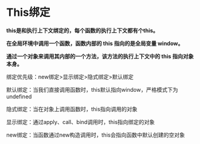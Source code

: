 # This绑定

**this是和执行上下文绑定的，每个函数的执行上下文都有个this。**

**在全局环境中调用一个函数，函数内部的 this 指向的是全局变量 window。**

**通过一个对象来调用其内部的一个方法，该方法的执行上下文中的 this 指向对象本身。**



绑定优先级：new绑定>显示绑定>隐式绑定>默认绑定

默认绑定：当我们直接调用函数时，this默认指向window，严格模式下为undefined

隐式绑定：当在对象上调用函数时，this指向调用的对象

显示绑定：通过apply、call、bind调用时，this指向绑定的对象

new绑定：当函数通过new构造调用时，this会指向函数中默认创建的空对象





